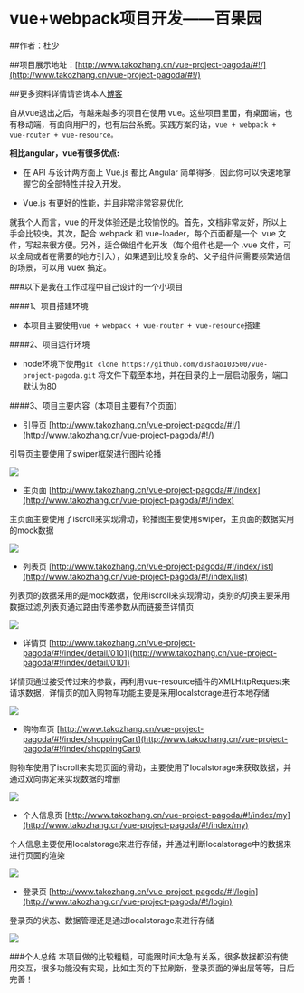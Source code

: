 # vue+webpack项目开发——百果园

##作者：杜少

##项目展示地址：[http://www.takozhang.cn/vue-project-pagoda/#!/](http://www.takozhang.cn/vue-project-pagoda/#!/)

##更多资料详情请咨询本人[博客](http://www.takozhang.cn)

自从vue退出之后，有越来越多的项目在使用 vue。这些项目里面，有桌面端，也有移动端，有面向用户的，也有后台系统。实践方案的话，`vue + webpack + vue-router + vue-resource。`

__相比angular，vue有很多优点:__

* 在 API 与设计两方面上 Vue.js 都比 Angular 简单得多，因此你可以快速地掌握它的全部特性并投入开发。

* Vue.js 有更好的性能，并且非常非常容易优化

就我个人而言，vue 的开发体验还是比较愉悦的。首先，文档非常友好，所以上手会比较快。其次，配合 webpack 和 vue-loader，每个页面都是一个 .vue 文件，写起来很方便。另外，适合做组件化开发（每个组件也是一个 .vue 文件，可以全局或者在需要的地方引入），如果遇到比较复杂的、父子组件间需要频繁通信的场景，可以用 vuex 搞定。

###以下是我在工作过程中自己设计的一个小项目

####1、项目搭建环境

* 本项目主要使用`vue + webpack + vue-router + vue-resource`搭建

####2、项目运行环境

* node环境下使用`git clone https://github.com/dushao103500/vue-project-pagoda.git` 将文件下载至本地，并在目录的上一层启动服务，端口默认为80

####3、项目主要内容（本项目主要有7个页面）

* 引导页 [http://www.takozhang.cn/vue-project-pagoda/#!/](http://www.takozhang.cn/vue-project-pagoda/#!/)
 
引导页主要使用了swiper框架进行图片轮播

![](http://oe51jhwvd.bkt.clouddn.com/vue01.jpg) 

* 主页面 [http://www.takozhang.cn/vue-project-pagoda/#!/index](http://www.takozhang.cn/vue-project-pagoda/#!/index)

主页面主要使用了iscroll来实现滑动，轮播图主要使用swiper，主页面的数据实用的mock数据

![](http://oe51jhwvd.bkt.clouddn.com/vue02.jpg)

* 列表页 [http://www.takozhang.cn/vue-project-pagoda/#!/index/list](http://www.takozhang.cn/vue-project-pagoda/#!/index/list)

列表页的数据采用的是mock数据，使用iscroll来实现滑动，类别的切换主要采用数据过滤,列表页通过路由传递参数从而链接至详情页

![](http://oe51jhwvd.bkt.clouddn.com/vue03.jpg)

* 详情页 [http://www.takozhang.cn/vue-project-pagoda/#!/index/detail/0101](http://www.takozhang.cn/vue-project-pagoda/#!/index/detail/0101)

详情页通过接受传过来的参数，再利用vue-resource插件的XMLHttpRequest来请求数据，详情页的加入购物车功能主要是采用localstorage进行本地存储

![](http://oe51jhwvd.bkt.clouddn.com/vue04.jpg)

* 购物车页 [http://www.takozhang.cn/vue-project-pagoda/#!/index/shoppingCart](http://www.takozhang.cn/vue-project-pagoda/#!/index/shoppingCart)

购物车使用了iscroll来实现页面的滑动，主要使用了localstorage来获取数据，并通过双向绑定来实现数据的增删

![](http://oe51jhwvd.bkt.clouddn.com/vue05.jpg)

* 个人信息页 [http://www.takozhang.cn/vue-project-pagoda/#!/index/my](http://www.takozhang.cn/vue-project-pagoda/#!/index/my)

个人信息主要使用localstorage来进行存储，并通过判断localstorage中的数据来进行页面的渲染

![](http://oe51jhwvd.bkt.clouddn.com/vue07.jpg)

* 登录页 [http://www.takozhang.cn/vue-project-pagoda/#!/login](http://www.takozhang.cn/vue-project-pagoda/#!/login)

登录页的状态、数据管理还是通过localstorage来进行存储

![](http://oe51jhwvd.bkt.clouddn.com/vue06.jpg)

###个人总结
本项目做的比较粗糙，可能跟时间太急有关系，很多数据都没有使用交互，很多功能没有实现，比如主页的下拉刷新，登录页面的弹出层等等，日后完善！


